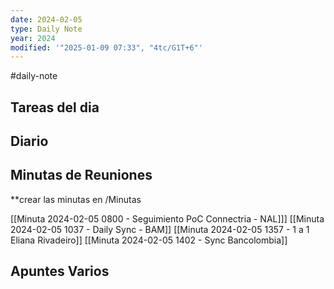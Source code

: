 ```yaml
---
date: 2024-02-05
type: Daily Note
year: 2024
modified: '"2025-01-09 07:33", "4tc/G1T+6"'
---
```

#daily-note

## Tareas del dia

## Diario

## Minutas de Reuniones
**crear las minutas en /Minutas

[[Minuta 2024-02-05 0800 - Seguimiento PoC Connectria - NAL]]]
[[Minuta 2024-02-05 1037 - Daily Sync - BAM]]
[[Minuta 2024-02-05 1357 - 1 a 1 Eliana Rivadeiro]]
[[Minuta 2024-02-05 1402 - Sync Bancolombia]]
## Apuntes Varios